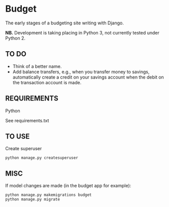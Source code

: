 ﻿Budget
================================

The early stages of a budgeting site writing with Django.

**NB.** Development is taking placing in Python 3, not currently tested under Python 2.

TO DO
-------------------------
- Think of a better name.
- Add balance transfers, e.g., when you transfer money to savings, automatically create a credit on your savings account when the debit on the transaction account is made.

REQUIREMENTS
-------------------------

Python

See requirements.txt

TO USE
-------------------------
Create superuser

    python manage.py createsuperuser

MISC
-------------------------
If model changes are made (in the budget app for example):

    python manage.py makemigrations budget
    python manage.py migrate
